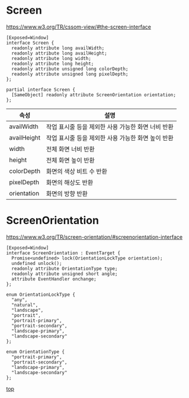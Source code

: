 # Screen

https://www.w3.org/TR/cssom-view/#the-screen-interface


```webidl
[Exposed=Window]
interface Screen {
  readonly attribute long availWidth;
  readonly attribute long availHeight;
  readonly attribute long width;
  readonly attribute long height;
  readonly attribute unsigned long colorDepth;
  readonly attribute unsigned long pixelDepth;
};

partial interface Screen {
  [SameObject] readonly attribute ScreenOrientation orientation;
};
```


속성 | 설명
---|---
availWidth  | 작업 표시줄 등을 제외한 사용 가능한 화면 너비 반환  
availHeight | 작업 표시줄 등을 제외한 사용 가능한 화면 높이 반환
width       | 전체 화면 너비 반환
height      | 전체 화면 높이 반환
colorDepth  | 화면의 색상 비트 수 반환
pixelDepth  | 화면의 해상도 반환
orientation | 화면의 방향 반환  



# ScreenOrientation

https://www.w3.org/TR/screen-orientation/#screenorientation-interface


```webidl
[Exposed=Window]
interface ScreenOrientation : EventTarget {
  Promise<undefined> lock(OrientationLockType orientation);
  undefined unlock();
  readonly attribute OrientationType type;
  readonly attribute unsigned short angle;
  attribute EventHandler onchange;
};

enum OrientationLockType {
  "any",
  "natural",
  "landscape",
  "portrait",
  "portrait-primary",
  "portrait-secondary",
  "landscape-primary",
  "landscape-secondary"
};

enum OrientationType {
  "portrait-primary",
  "portrait-secondary",
  "landscape-primary",
  "landscape-secondary"
};
```



[top](#)
